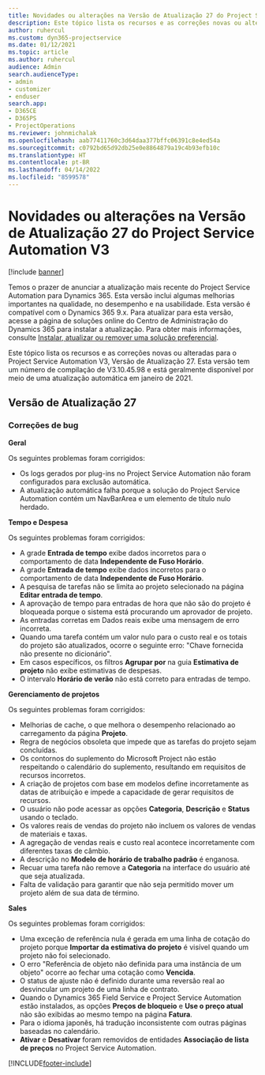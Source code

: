 ```yaml
---
title: Novidades ou alterações na Versão de Atualização 27 do Project Service Automation V3
description: Este tópico lista os recursos e as correções novas ou alteradas disponíveis na Versão de Atualização 27 do Project Service Automation V3.
author: ruhercul
ms.custom: dyn365-projectservice
ms.date: 01/12/2021
ms.topic: article
ms.author: ruhercul
audience: Admin
search.audienceType:
- admin
- customizer
- enduser
search.app:
- D365CE
- D365PS
- ProjectOperations
ms.reviewer: johnmichalak
ms.openlocfilehash: aab77411760c3d64daa377bffc06391c8e4ed54a
ms.sourcegitcommit: c0792bd65d92db25e0e8864879a19c4b93efb10c
ms.translationtype: HT
ms.contentlocale: pt-BR
ms.lasthandoff: 04/14/2022
ms.locfileid: "8599578"
---
```

# <a name="whats-new-or-changed-in-project-service-automation-update-release-27-v3"></a>Novidades ou alterações na Versão de Atualização 27 do Project Service Automation V3

[!include [banner](../includes/psa-now-project-operations.md)]

Temos o prazer de anunciar a atualização mais recente do Project Service Automation para Dynamics 365. Esta versão inclui algumas melhorias importantes na qualidade, no desempenho e na usabilidade. Esta versão é compatível com o Dynamics 365 9.x. Para atualizar para esta versão, acesse a página de soluções online do Centro de Administração do Dynamics 365 para instalar a atualização. Para obter mais informações, consulte [Instalar, atualizar ou remover uma solução preferencial](/power-platform/admin/install-remove-preferred-solution).

Este tópico lista os recursos e as correções novas ou alteradas para o Project Service Automation V3, Versão de Atualização 27. Esta versão tem um número de compilação de V3.10.45.98 e está geralmente disponível por meio de uma atualização automática em janeiro de 2021.

## <a name="update-release-27"></a>Versão de Atualização 27

### <a name="bug-fixes"></a>Correções de bug

**Geral**

Os seguintes problemas foram corrigidos:

- Os logs gerados por plug-ins no Project Service Automation não foram configurados para exclusão automática.
- A atualização automática falha porque a solução do Project Service Automation contém um NavBarArea e um elemento de título nulo herdado.

**Tempo e Despesa**

Os seguintes problemas foram corrigidos:

- A grade **Entrada de tempo** exibe dados incorretos para o comportamento de data **Independente de Fuso Horário**.
- A grade **Entrada de tempo** exibe dados incorretos para o comportamento de data **Independente de Fuso Horário**.
- A pesquisa de tarefas não se limita ao projeto selecionado na página **Editar entrada de tempo**.
- A aprovação de tempo para entradas de hora que não são do projeto é bloqueada porque o sistema está procurando um aprovador de projeto.
- As entradas corretas em Dados reais exibe uma mensagem de erro incorreta.
- Quando uma tarefa contém um valor nulo para o custo real e os totais do projeto são atualizados, ocorre o seguinte erro: "Chave fornecida não presente no dicionário".
- Em casos específicos, os filtros **Agrupar por** na guia **Estimativa de projeto** não exibe estimativas de despesas.
- O intervalo **Horário de verão** não está correto para entradas de tempo.

**Gerenciamento de projetos**

Os seguintes problemas foram corrigidos:

- Melhorias de cache, o que melhora o desempenho relacionado ao carregamento da página **Projeto**.
- Regra de negócios obsoleta que impede que as tarefas do projeto sejam concluídas.
- Os contornos do suplemento do Microsoft Project não estão respeitando o calendário do suplemento, resultando em requisitos de recursos incorretos.
- A criação de projetos com base em modelos define incorretamente as datas de atribuição e impede a capacidade de gerar requisitos de recursos.
- O usuário não pode acessar as opções **Categoria**, **Descrição** e **Status** usando o teclado.
- Os valores reais de vendas do projeto não incluem os valores de vendas de materiais e taxas.
- A agregação de vendas reais e custo real acontece incorretamente com diferentes taxas de câmbio.
- A descrição no **Modelo de horário de trabalho padrão** é enganosa.
- Recuar uma tarefa não remove a **Categoria** na interface do usuário até que seja atualizada.
- Falta de validação para garantir que não seja permitido mover um projeto além de sua data de término.

**Sales**

Os seguintes problemas foram corrigidos:

- Uma exceção de referência nula é gerada em uma linha de cotação do projeto porque **Importar da estimativa do projeto** é visível quando um projeto não foi selecionado.
- O erro "Referência de objeto não definida para uma instância de um objeto" ocorre ao fechar uma cotação como **Vencida**.
- O status de ajuste não é definido durante uma reversão real ao desvincular um projeto de uma linha de contrato.
- Quando o Dynamics 365 Field Service e Project Service Automation estão instalados, as opções **Preços de bloqueio** e **Use o preço atual** não são exibidas ao mesmo tempo na página **Fatura**.
- Para o idioma japonês, há tradução inconsistente com outras páginas baseadas no calendário.
- **Ativar** e **Desativar** foram removidos de entidades **Associação de lista de preços** no Project Service Automation.


[!INCLUDE[footer-include](../includes/footer-banner.md)]
